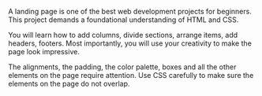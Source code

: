 A landing page is one of the best web development projects for beginners. This project demands a foundational understanding of HTML and CSS. 

You will learn how to add columns, divide sections, arrange items, add headers, footers. Most importantly, you will use your creativity to make the page look impressive. 

The alignments, the padding, the color palette, boxes and all the other elements on the page require attention. Use CSS carefully to make sure the elements on the page do not overlap.